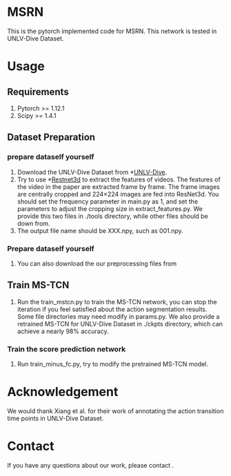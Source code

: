 # MSRN
This is the pytorch implemented code for MSRN. This network is tested in UNLV-Dive Dataset.

# Usage
## Requirements
1. Pytorch >= 1.12.1
2. Scipy >= 1.4.1

## Dataset Preparation
### prepare dataself yourself
1. Download the UNLV-Dive Dataset from *[UNLV-Dive](http://rtis.oit.unlv.edu/datasets.html).
2. Try to use *[Restnet3d](https://github.com/GowthamGottimukkala/I3D_Feature_Extraction_resnet) to extract the features of videos. The features of the video in the paper are extracted frame by frame. The frame images are centrally cropped and 224×224 images are fed into ResNet3d. You should set the frequency parameter in main.py as 1, and set the parameters to adjust the cropping size in extract_features.py. We provide this two files in ./tools directory, while other files should be down from.
3. The output file name should be XXX.npy, such as 001.npy.

### Prepare dataself yourself
1. You can also download the our preprocessing files from 

## Train MS-TCN
1. Run the train_mstcn.py to train the MS-TCN network, you can stop the iteration if you feel satisfied about the action segmentation results. Some file directories may need modify in params.py. We also provide a retrained MS-TCN for UNLV-Dive Dataset in ./ckpts directory, which can achieve a nearly 98% accuracy.

### Train the score prediction network
1. Run train_minus_fc.py, try to modify the pretrained MS-TCN model.

# Acknowledgement
We would thank Xiang et al. for their work of annotating the action transition time points in UNLV-Dive Dataset.

# Contact
If you have any questions about our work, please contact .


